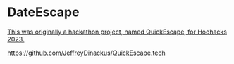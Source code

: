 <h1> DateEscape </h1>




<p> <a href='https://github.com/JeffreyDinackus/QuickEscape.tech'>This was originally a hackathon project, named QuickEscape, for Hoohacks 2023. </a></p> <p> <a href='https://github.com/JeffreyDinackus/QuickEscape.tech'>https://github.com/JeffreyDinackus/QuickEscape.tech</a></p>
